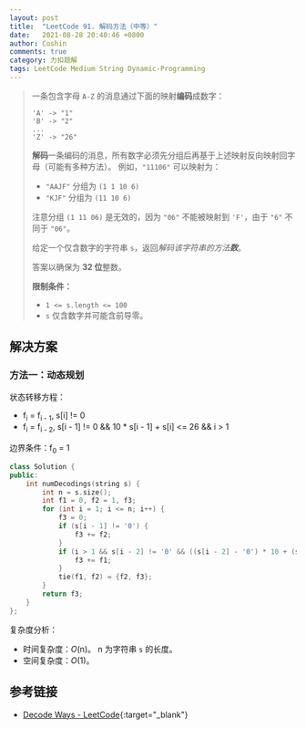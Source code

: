 ```yaml
---
layout: post
title:  "LeetCode 91. 解码方法（中等）"
date:   2021-08-28 20:40:46 +0800
author: Coshin
comments: true
category: 力扣题解
tags: LeetCode Medium String Dynamic-Programming
---
```

> 一条包含字母 `A-Z` 的消息通过下面的映射**编码**成数字：
> 
> ```
> 'A' -> "1"
> 'B' -> "2"
> ...
> 'Z' -> "26"
> ```
> 
> **解码**一条编码的消息，所有数字必须先分组后再基于上述映射反向映射回字母（可能有多种方法）。
> 例如，`"11106"` 可以映射为：
> 
> * `"AAJF"` 分组为 `(1 1 10 6)`
> * `"KJF"` 分组为 `(11 10 6)`
> 
> 注意分组 `(1 11 06)` 是无效的，因为 `"06"` 不能被映射到 `'F'`，由于 `"6"` 不同于 `"06"`。
> 
> 给定一个仅含数字的字符串 `s`，返回*解码该字符串的方法**数***。
> 
> 答案以确保为 **32 位**整数。
> 
> **限制条件：**
> 
> * `1 <= s.length <= 100`
> * `s` 仅含数字并可能含前导零。

## 解决方案

### 方法一：动态规划

状态转移方程：
* f<sub>i</sub> = f<sub>i - 1</sub>, s[i] != 0
* f<sub>i</sub> = f<sub>i - 2</sub>, s[i - 1] != 0 && 10 * s[i - 1] + s[i] <= 26 && i > 1

边界条件：f<sub>0</sub> = 1

```cpp
class Solution {
public:
    int numDecodings(string s) {
        int n = s.size();
        int f1 = 0, f2 = 1, f3;
        for (int i = 1; i <= n; i++) {
            f3 = 0;
            if (s[i - 1] != '0') {
                f3 += f2;
            }
            if (i > 1 && s[i - 2] != '0' && ((s[i - 2] - '0') * 10 + (s[i - 1] - '0') <= 26)) {
                f3 += f1;
            }
            tie(f1, f2) = {f2, f3};
        }
        return f3;
    }
};
```

复杂度分析：
* 时间复杂度：*O*(n)。
  n 为字符串 `s` 的长度。
* 空间复杂度：*O*(1)。

## 参考链接

* [Decode Ways - LeetCode](https://leetcode.com/problems/decode-ways/){:target="_blank"}

